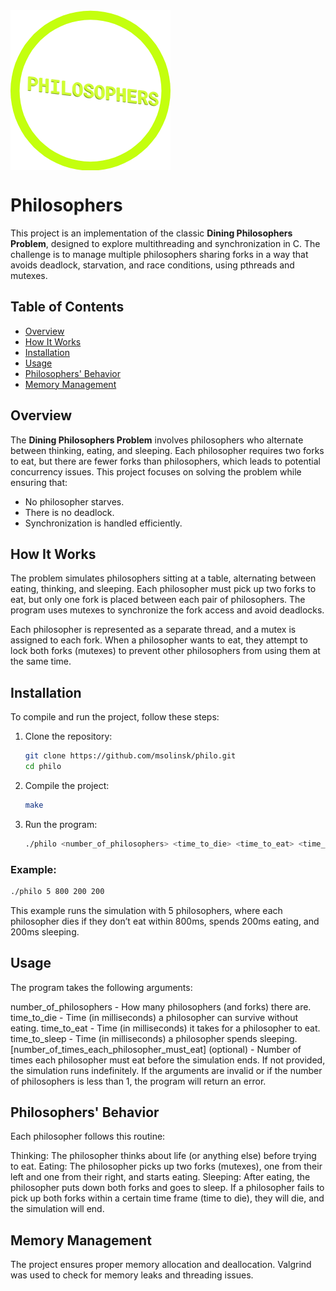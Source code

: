 <div style="align:center; width:256px; height:256px">
    <img src=https://github.com/MatriX1232/philo/blob/d3cdc2d9d9df27b53dae40a339b1c26e63b179ba/philo.png>
</div>

# Philosophers

This project is an implementation of the classic **Dining Philosophers Problem**, designed to explore multithreading and synchronization in C. The challenge is to manage multiple philosophers sharing forks in a way that avoids deadlock, starvation, and race conditions, using pthreads and mutexes.

## Table of Contents

- [Overview](#overview)
- [How It Works](#how-it-works)
- [Installation](#installation)
- [Usage](#usage)
- [Philosophers' Behavior](#philosophers-behavior)
- [Memory Management](#memory-management)

## Overview

The **Dining Philosophers Problem** involves philosophers who alternate between thinking, eating, and sleeping. Each philosopher requires two forks to eat, but there are fewer forks than philosophers, which leads to potential concurrency issues. This project focuses on solving the problem while ensuring that:

- No philosopher starves.
- There is no deadlock.
- Synchronization is handled efficiently.

## How It Works

The problem simulates philosophers sitting at a table, alternating between eating, thinking, and sleeping. Each philosopher must pick up two forks to eat, but only one fork is placed between each pair of philosophers. The program uses mutexes to synchronize the fork access and avoid deadlocks.

Each philosopher is represented as a separate thread, and a mutex is assigned to each fork. When a philosopher wants to eat, they attempt to lock both forks (mutexes) to prevent other philosophers from using them at the same time.

## Installation

To compile and run the project, follow these steps:

1. Clone the repository:
    ```bash
    git clone https://github.com/msolinsk/philo.git
    cd philo
    ```

2. Compile the project:
    ```bash
    make
    ```

3. Run the program:
    ```bash
    ./philo <number_of_philosophers> <time_to_die> <time_to_eat> <time_to_sleep> [number_of_times_each_philosopher_must_eat]
    ```

### Example:
```bash
./philo 5 800 200 200
```
This example runs the simulation with 5 philosophers, where each philosopher dies if they don’t eat within 800ms, spends 200ms eating, and 200ms sleeping.

## Usage
The program takes the following arguments:

number_of_philosophers - How many philosophers (and forks) there are.
time_to_die - Time (in milliseconds) a philosopher can survive without eating.
time_to_eat - Time (in milliseconds) it takes for a philosopher to eat.
time_to_sleep - Time (in milliseconds) a philosopher spends sleeping.
[number_of_times_each_philosopher_must_eat] (optional) - Number of times each philosopher must eat before the simulation ends. If not provided, the simulation runs indefinitely.
If the arguments are invalid or if the number of philosophers is less than 1, the program will return an error.

## Philosophers' Behavior
Each philosopher follows this routine:

Thinking: The philosopher thinks about life (or anything else) before trying to eat.
Eating: The philosopher picks up two forks (mutexes), one from their left and one from their right, and starts eating.
Sleeping: After eating, the philosopher puts down both forks and goes to sleep.
If a philosopher fails to pick up both forks within a certain time frame (time to die), they will die, and the simulation will end.

## Memory Management
The project ensures proper memory allocation and deallocation. Valgrind was used to check for memory leaks and threading issues.
